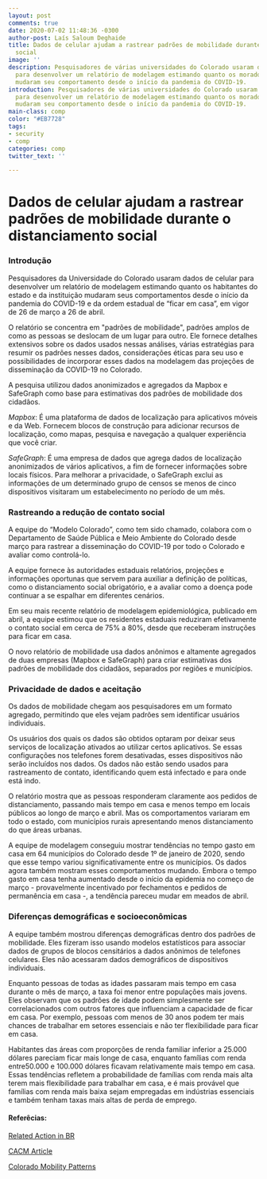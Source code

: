```yaml
---
layout: post
comments: true
date: 2020-07-02 11:48:36 -0300
author-post: Laís Saloum Deghaide
title: Dados de celular ajudam a rastrear padrões de mobilidade durante o distanciamento
  social
image: ''
description: Pesquisadores de várias universidades do Colorado usaram dados de celular
  para desenvolver um relatório de modelagem estimando quanto os moradores do Colorado
  mudaram seu comportamento desde o início da pandemia do COVID-19.
introduction: Pesquisadores de várias universidades do Colorado usaram dados de celular
  para desenvolver um relatório de modelagem estimando quanto os moradores do Colorado
  mudaram seu comportamento desde o início da pandemia do COVID-19.
main-class: comp
color: "#EB7728"
tags:
- security
- comp
categories: comp
twitter_text: ''

---
```

# Dados de celular ajudam a rastrear padrões de mobilidade durante o distanciamento social

### Introdução

Pesquisadores da Universidade do Colorado usaram dados de celular para desenvolver um relatório de modelagem estimando quanto os habitantes do estado e da instituição mudaram seus comportamentos desde o início da pandemia do COVID-19 e da ordem estadual de “ficar em casa”, em vigor de 26 de março a 26 de abril.

O relatório se concentra em "padrões de mobilidade", padrões amplos de como as pessoas se deslocam de um lugar para outro. Ele fornece detalhes extensivos sobre os dados usados nessas análises, várias estratégias para resumir os padrões nesses dados, considerações éticas para seu uso e possibilidades de incorporar esses dados na modelagem das projeções de disseminação da COVID-19 no Colorado.

A pesquisa utilizou dados anonimizados e agregados da Mapbox e SafeGraph como base para estimativas dos padrões de mobilidade dos cidadãos.

_Mapbox_: É uma plataforma de dados de localização para aplicativos móveis e da Web. Fornecem blocos de construção para adicionar recursos de localização, como mapas, pesquisa e navegação a qualquer experiência que você criar.

_SafeGraph_: É uma empresa de dados que agrega dados de localização anonimizados de vários aplicativos, a fim de fornecer informações sobre locais físicos. Para melhorar a privacidade, o SafeGraph exclui as informações de um determinado grupo de censos se menos de cinco dispositivos visitaram um estabelecimento no período de um mês.

### Rastreando a redução de contato social

A equipe do “Modelo Colorado”, como tem sido chamado, colabora com o Departamento de Saúde Pública e Meio Ambiente do Colorado desde março para rastrear a disseminação do COVID-19 por todo o Colorado e avaliar como controlá-lo.

A equipe fornece às autoridades estaduais relatórios, projeções e informações oportunas que servem para auxiliar a definição de políticas, como o distanciamento social obrigatório, e a avaliar como a doença pode continuar a se espalhar em diferentes cenários.

Em seu mais recente relatório de modelagem epidemiológica, publicado em abril, a equipe estimou que os residentes estaduais reduziram efetivamente o contato social em cerca de 75% a 80%, desde que receberam instruções para ficar em casa.

O novo relatório de mobilidade usa dados anônimos e altamente agregados de duas empresas (Mapbox e SafeGraph) para criar estimativas dos padrões de mobilidade dos cidadãos, separados por regiões e municípios.

### Privacidade de dados e aceitação

Os dados de mobilidade chegam aos pesquisadores em um formato agregado, permitindo que eles vejam padrões sem identificar usuários individuais.

Os usuários dos quais os dados são obtidos optaram por deixar seus serviços de localização ativados ao utilizar certos aplicativos. Se essas configurações nos telefones forem desativadas, esses dispositivos não serão incluídos nos dados. Os dados não estão sendo usados para rastreamento de contato, identificando quem está infectado e para onde está indo.

O relatório mostra que as pessoas responderam claramente aos pedidos de distanciamento, passando mais tempo em casa e menos tempo em locais públicos ao longo de março e abril. Mas os comportamentos variaram em todo o estado, com municípios rurais apresentando menos distanciamento do que áreas urbanas.

A equipe de modelagem conseguiu mostrar tendências no tempo gasto em casa em 64 municípios do Colorado desde 1º de janeiro de 2020, sendo que esse tempo variou significativamente entre os municípios. Os dados agora também mostram esses comportamentos mudando. Embora o tempo gasto em casa tenha aumentado desde o início da epidemia no começo de março - provavelmente incentivado por fechamentos e pedidos de permanência em casa -, a tendência pareceu mudar em meados de abril.

### Diferenças demográficas e socioeconômicas

A equipe também mostrou diferenças demográficas dentro dos padrões de mobilidade. Eles fizeram isso usando modelos estatísticos para associar dados de grupos de blocos censitários a dados anônimos de telefones celulares. Eles não acessaram dados demográficos de dispositivos individuais.

Enquanto pessoas de todas as idades passaram mais tempo em casa durante o mês de março, a taxa foi menor entre populações mais jovens. Eles observam que os padrões de idade podem simplesmente ser correlacionados com outros fatores que influenciam a capacidade de ficar em casa. Por exemplo, pessoas com menos de 30 anos podem ter mais chances de trabalhar em setores essenciais e não ter flexibilidade para ficar em casa.

Habitantes das áreas com proporções de renda familiar inferior a 25.000 dólares pareciam ficar mais longe de casa, enquanto famílias com renda entre50.000 e 100.000 dólares ficavam relativamente mais tempo em casa. Essas tendências refletem a probabilidade de famílias com renda mais alta terem mais flexibilidade para trabalhar em casa, e é mais provável que famílias com renda mais baixa sejam empregadas em indústrias essenciais e também tenham taxas mais altas de perda de emprego.

#### **Referêcias:**

[Related Action in BR](https://estado.rs.gov.br/estado-usara-dados-de-celulares-sobre-mobilidade-da-populacao-para-combater-pandemia)

[CACM Article](https://cacm.acm.org/news/245256-cellphone-data-helps-track-mobility-patterns-during-social-distancing/fulltext "https://cacm.acm.org/news/245256-cellphone-data-helps-track-mobility-patterns-during-social-distancing/fulltext")

[Colorado Mobility Patterns](http://www.ucdenver.edu/academics/colleges/PublicHealth/coronavirus/Documents/Mobility%20Report_final.pdf "http://www.ucdenver.edu/academics/colleges/PublicHealth/coronavirus/Documents/Mobility%20Report_final.pdf")